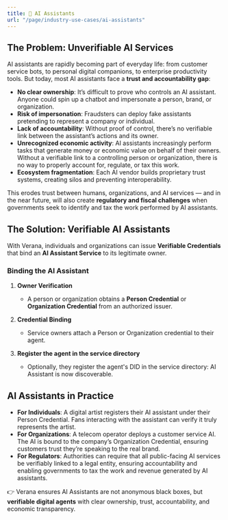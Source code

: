 ```yaml
---
title: 🤖 AI Assistants
url: "/page/industry-use-cases/ai-assistants"
---
```


## The Problem: Unverifiable AI Services

AI assistants are rapidly becoming part of everyday life: from customer service bots, to personal digital companions, to enterprise productivity tools. But today, most AI assistants face a **trust and accountability gap**:

- **No clear ownership**: It’s difficult to prove who controls an AI assistant. Anyone could spin up a chatbot and impersonate a person, brand, or organization.
- **Risk of impersonation**: Fraudsters can deploy fake assistants pretending to represent a company or individual.
- **Lack of accountability**: Without proof of control, there’s no verifiable link between the assistant’s actions and its owner.
- **Unrecognized economic activity**: AI assistants increasingly perform tasks that generate money or economic value on behalf of their owners. Without a verifiable link to a controlling person or organization, there is no way to properly account for, regulate, or tax this work.
- **Ecosystem fragmentation**: Each AI vendor builds proprietary trust systems, creating silos and preventing interoperability.

This erodes trust between humans, organizations, and AI services — and in the near future, will also create **regulatory and fiscal challenges** when governments seek to identify and tax the work performed by AI assistants.

## The Solution: Verifiable AI Assistants

With Verana, individuals and organizations can issue **Verifiable Credentials** that bind an **AI Assistant Service** to its legitimate owner.

### Binding the AI Assistant

1. **Owner Verification**
   - A person or organization obtains a **Person Credential** or **Organization Credential** from an authorized issuer.

2. **Credential Binding**
   - Service owners attach a Person or Organization credential to their agent.

3. **Register the agent in the service directory**
   - Optionally, they register the agent's DID in the service directory: AI Assistant is now discoverable.

## AI Assistants in Practice

- **For Individuals**: A digital artist registers their AI assistant under their Person Credential. Fans interacting with the assistant can verify it truly represents the artist.
- **For Organizations**: A telecom operator deploys a customer service AI. The AI is bound to the company’s Organization Credential, ensuring customers trust they’re speaking to the real brand.
- **For Regulators**: Authorities can require that all public-facing AI services be verifiably linked to a legal entity, ensuring accountability and enabling governments to tax the work and revenue generated by AI assistants.

👉 Verana ensures AI Assistants are not anonymous black boxes, but **verifiable digital agents** with clear ownership, trust, accountability, and economic transparency.
